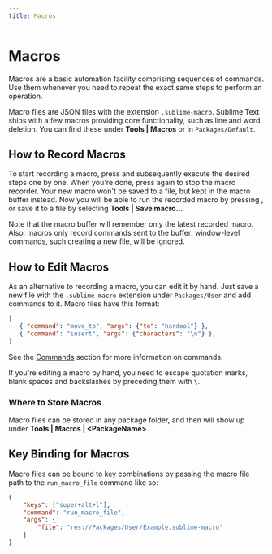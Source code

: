 ```yaml
---
title: Macros
---
```


# Macros

Macros are a basic automation facility comprising sequences of commands. Use
them whenever you need to repeat the exact same steps to perform an operation.

Macro files are JSON files with the extension `.sublime-macro`. Sublime Text
ships with a few macros providing core functionality, such as line and word
deletion. You can find these under **Tools | Macros** or in
`Packages/Default`.

## How to Record Macros

To start recording a macro, press <Key k="ctrl+alt+q" /> and subsequently
execute the desired steps one by one. When you're done,
press <Key k="ctrl+alt+q" /> again to stop the macro recorder. Your new macro
won't be saved to a file, but kept in the macro buffer instead. Now you will be
able to run the recorded macro by pressing <Key k="ctrl+shift+alt+q" />,
or save it to a file by selecting **Tools | Save macro...**

Note that the macro buffer will remember only the latest recorded macro. Also,
macros only record commands sent to the buffer: window-level
commands, such creating a new file, will be ignored.

## How to Edit Macros

As an alternative to recording a macro, you can edit it by hand. Just save a new file
with the `.sublime-macro` extension under `Packages/User` and add
commands to it. Macro files have this format:

```json
[
   { "command": "move_to", "args": {"to": "hardeol"} },
   { "command": "insert", "args": {"characters": "\n"} },
]
```
See the [Commands](/reference/commands.md) section for more information on commands.

<!-- TODO do we need to escape every kind of quotations marks? -->

If you're editing a macro by hand, you need to escape quotation marks,
blank spaces and backslashes by preceding them with `\`.

### Where to Store Macros

Macro files can be stored in any package folder, and then will show up
under **Tools | Macros | \<PackageName\>**.

## Key Binding for Macros

Macro files can be bound to key combinations by passing the macro file path to the `run_macro_file` command like so:

```json
{
    "keys": ["super+alt+l"],
    "command": "run_macro_file",
    "args": {
        "file": "res://Packages/User/Example.sublime-macro"
    }
}
```
